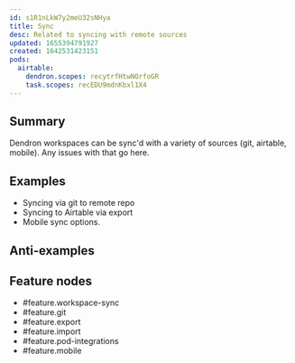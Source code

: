 ```yaml
---
id: s1R1nLkW7y2meU32sNHya
title: Sync
desc: Related to syncing with remote sources
updated: 1655394791927
created: 1642531423151
pods:
  airtable:
    dendron.scopes: recytrfHtwNOrfoGR
    task.scopes: recEDU9mdnKbxl1X4
---
```


## Summary

Dendron workspaces can be sync'd with a variety of sources (git, airtable, mobile). Any issues with that go here. 
## Examples

- Syncing via git to remote repo
- Syncing to Airtable via export
- Mobile sync options. 

## Anti-examples

## Feature nodes
- #feature.workspace-sync
- #feature.git
- #feature.export
- #feature.import
- #feature.pod-integrations
- #feature.mobile